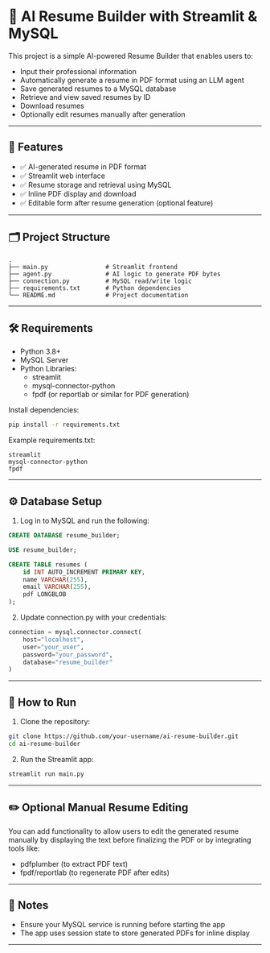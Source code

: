 
# 🧠 AI Resume Builder with Streamlit & MySQL

This project is a simple AI-powered Resume Builder that enables users to:

- Input their professional information
- Automatically generate a resume in PDF format using an LLM agent
- Save generated resumes to a MySQL database
- Retrieve and view saved resumes by ID
- Download resumes
- Optionally edit resumes manually after generation

---

## 🚀 Features

- ✅ AI-generated resume in PDF format
- ✅ Streamlit web interface
- ✅ Resume storage and retrieval using MySQL
- ✅ Inline PDF display and download
- ✅ Editable form after resume generation (optional feature)

---

## 🗂️ Project Structure

```
.
├── main.py                # Streamlit frontend
├── agent.py               # AI logic to generate PDF bytes
├── connection.py          # MySQL read/write logic
├── requirements.txt       # Python dependencies
└── README.md              # Project documentation
```

---

## 🛠️ Requirements

- Python 3.8+
- MySQL Server
- Python Libraries:
  - streamlit
  - mysql-connector-python
  - fpdf (or reportlab or similar for PDF generation)

Install dependencies:

```bash
pip install -r requirements.txt
```

Example requirements.txt:

```text
streamlit
mysql-connector-python
fpdf
```

---

## ⚙️ Database Setup

1. Log in to MySQL and run the following:

```sql
CREATE DATABASE resume_builder;

USE resume_builder;

CREATE TABLE resumes (
    id INT AUTO_INCREMENT PRIMARY KEY,
    name VARCHAR(255),
    email VARCHAR(255),
    pdf LONGBLOB
);
```

2. Update connection.py with your credentials:

```python
connection = mysql.connector.connect(
    host="localhost",
    user="your_user",
    password="your_password",
    database="resume_builder"
)
```

---

## 🧪 How to Run

1. Clone the repository:

```bash
git clone https://github.com/your-username/ai-resume-builder.git
cd ai-resume-builder
```

2. Run the Streamlit app:

```bash
streamlit run main.py
```

---

## ✏️ Optional Manual Resume Editing

You can add functionality to allow users to edit the generated resume manually by displaying the text before finalizing the PDF or by integrating tools like:

- pdfplumber (to extract PDF text)
- fpdf/reportlab (to regenerate PDF after edits)

---

## 📌 Notes

- Ensure your MySQL service is running before starting the app
- The app uses session state to store generated PDFs for inline display

---

